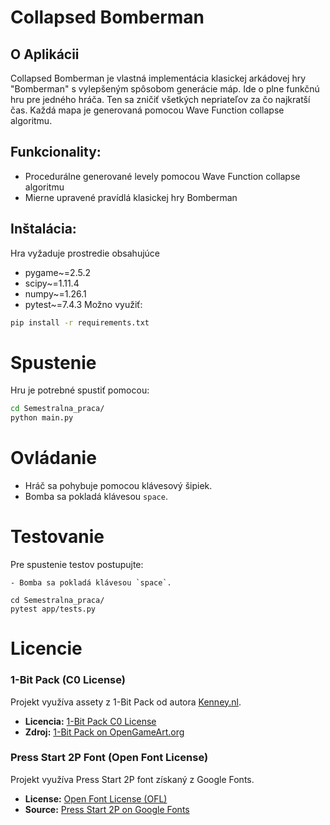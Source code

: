 # Collapsed Bomberman

## O Aplikácii

Collapsed Bomberman je vlastná implementácia klasickej arkádovej hry "Bomberman" s vylepšeným spôsobom generácie máp.
Ide o plne funkčnú hru pre jedného hráča. Ten sa zničiť všetkých nepriateľov za čo najkratší čas.
Každá mapa je generovaná pomocou Wave Function collapse algoritmu.

## Funkcionality:

- Procedurálne generované levely pomocou Wave Function collapse algoritmu
- Mierne upravené pravídlá klasickej hry Bomberman

## Inštalácia:

Hra vyžaduje prostredie obsahujúce

- pygame~=2.5.2
- scipy~=1.11.4
- numpy~=1.26.1
- pytest~=7.4.3
  Možno využiť:

```bash
pip install -r requirements.txt
```

# Spustenie

Hru je potrebné spustiť pomocou:

```bash
cd Semestralna_praca/
python main.py
```

# Ovládanie

- Hráč sa pohybuje pomocou klávesový šipiek.
- Bomba sa pokladá klávesou `space`.

# Testovanie

Pre spustenie testov postupujte:

```bash- Hráč sa pohybuje pomocou klávesový šipiek.
- Bomba sa pokladá klávesou `space`.

cd Semestralna_praca/
pytest app/tests.py
```

# Licencie

### 1-Bit Pack (C0 License)

Projekt využíva assety z 1-Bit Pack od autora [Kenney.nl](Kenney.nl).
- **Licencia:** [1-Bit Pack C0 License](https://creativecommons.org/publicdomain/zero/1.0/)
- **Zdroj:** [1-Bit Pack on OpenGameArt.org](https://opengameart.org/content/1-bit-pack)

### Press Start 2P Font (Open Font License)

Projekt využíva Press Start 2P font získaný z Google Fonts.
- **License:** [Open Font License (OFL)](https://opensource.org/licenses/OFL-1.1)
- **Source:** [Press Start 2P on Google Fonts](https://fonts.google.com/specimen/Press+Start+2P)
